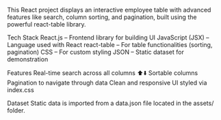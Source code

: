 This React project displays an interactive employee table with advanced features like search, column sorting, and pagination, built using the powerful react-table library.

 Tech Stack
React.js – Frontend library for building UI
JavaScript (JSX) – Language used with React
react-table – For table functionalities (sorting, pagination)
CSS – For custom styling
JSON – Static dataset for demonstration

 Features
 Real-time search across all columns
 ⬆️⬇️ Sortable columns
 Pagination to navigate through data
 Clean and responsive UI styled via index.css

 Dataset
Static data is imported from a data.json file located in the assets/ folder.

